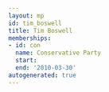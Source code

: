 ```yaml
---
layout: mp
id: tim_boswell
title: Tim Boswell
memberships:
- id: con
  name: Conservative Party
  start: 
  end: '2010-03-30'
autogenerated: true
---
```


